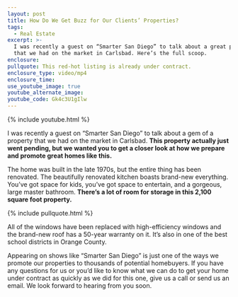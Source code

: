 ```yaml
---
layout: post
title: How Do We Get Buzz for Our Clients’ Properties?
tags:
  - Real Estate
excerpt: >-
  I was recently a guest on “Smarter San Diego” to talk about a great property
  that we had on the market in Carlsbad. Here’s the full scoop.
enclosure:
pullquote: This red-hot listing is already under contract.
enclosure_type: video/mp4
enclosure_time:
use_youtube_image: true
youtube_alternate_image:
youtube_code: Gk4c3U1gIlw
---
```


{% include youtube.html %}

I was recently a guest on “Smarter San Diego” to talk about a gem of a property that we had on the market in Carlsbad. **This property actually just went pending, but we wanted you to get a closer look at how we prepare and promote great homes like this.**

The home was built in the late 1970s, but the entire thing has been renovated. The beautifully renovated kitchen boasts brand-new everything. You’ve got space for kids, you’ve got space to entertain, and a gorgeous, large master bathroom. **There’s a lot of room for storage in this 2,100 square foot property.**

{% include pullquote.html %}

All of the windows have been replaced with high-efficiency windows and the brand-new roof has a 50-year warranty on it. It’s also in one of the best school districts in Orange County.

Appearing on shows like “Smarter San Diego” is just one of the ways we promote our properties to thousands of potential homebuyers. If you have any questions for us or you’d like to know what we can do to get your home under contract as quickly as we did for this one, give us a call or send us an email. We look forward to hearing from you soon.

&nbsp;